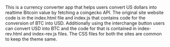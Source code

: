 This is a currency converter app that helps users convert US dollars into realtime Bitcoin value by fetching a coingecko API. The original site website code is in the index.html file and index.js that contains code for the conversion of BTC into USD.
Additionally using the interchange button users can convert USD into BTC and the code for that is contained in index-rev.html and index-rev.js files.
The CSS files for both the sites are common to keep the theme same.
